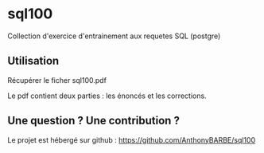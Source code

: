 # sql100

Collection d'exercice d'entrainement aux requetes SQL (postgre)

## Utilisation

Récupérer le ficher sql100.pdf

Le pdf contient deux parties : les énoncés et les corrections.

## Une question ? Une contribution ? 

Le projet est hébergé sur github : https://github.com/AnthonyBARBE/sql100



